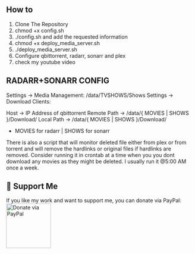 ## How to

1. Clone The Repository
2. chmod +x config.sh
3. ./config.sh and add the requested information
4. chmod +x deploy_media_server.sh
5. ./deploy_media_server.sh
6. Configure qbittorrent, radarr, sonarr and plex
7. check my youtube video

## RADARR+SONARR CONFIG
Settings -> Media Management: /data/TVSHOWS/Shows
Settings -> Download Clients:

Host -> IP Address of qbittorrent
Remote Path -> /data/{ MOVIES | SHOWS }/Download/
Local Path  -> /data/{ MOVIES | SHOWS }/Download/
* MOVIES for radarr | SHOWS for sonarr



There is also a script that will monitor deleted file either from plex or from torrent and will remove the hardlinks or original files if hardlinks are removed.
Consider running it in crontab at a time when you you dont download any movies as they might be deleted.
I usually run it @5:00 AM once a week.


## 💖 Support Me
If you like my work and want to support me, you can donate via PayPal:
<a href="https://www.paypal.com/paypalme/mztnw" target="_blank">
    <img src="https://www.paypalobjects.com/webstatic/en_US/i/buttons/PP_logo_h_100x26.png" width="120" alt="Donate via PayPal">
</a>
